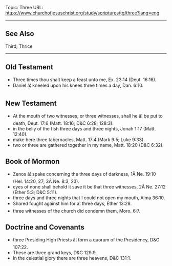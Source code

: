 Topic: Three
URL: https://www.churchofjesuschrist.org/study/scriptures/tg/three?lang=eng

---

## See Also

Third; Thrice

---

## Old Testament

- Three times thou shalt keep a feast unto me, Ex. 23:14 (Deut. 16:16).
- Daniel â¦ kneeled upon his knees three times a day, Dan. 6:10.

## New Testament

- At the mouth of two witnesses, or three witnesses, shall he â¦ be put to death, Deut. 17:6 (Matt. 18:16; D&C 6:28; 128:3).
- in the belly of the fish three days and three nights, Jonah 1:17 (Matt. 12:40).
- make here three tabernacles, Matt. 17:4 (Mark 9:5; Luke 9:33).
- two or three are gathered together in my name, Matt. 18:20 (D&C 6:32).

## Book of Mormon

- Zenos â¦ spake concerning the three days of darkness, 1Â Ne. 19:10 (Hel. 14:20, 27; 3Â Ne. 8:3, 23).
- eyes of none shall behold it save it be that three witnesses, 2Â Ne. 27:12 (Ether 5:3; D&C 5:11).
- three days and three nights that I could not open my mouth, Alma 36:10.
- Shared fought against him for â¦ three days, Ether 13:28.
- three witnesses of the church did condemn them, Moro. 6:7.

## Doctrine and Covenants

- three Presiding High Priests â¦ form a quorum of the Presidency, D&C 107:22.
- These are three grand keys, D&C 129:9.
- In the celestial glory there are three heavens, D&C 131:1.

